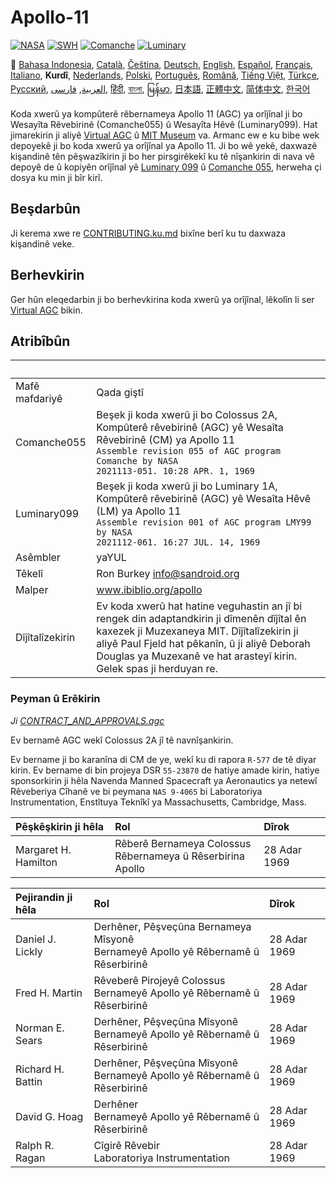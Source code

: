 # Apollo-11

[![NASA][1]][2]
[![SWH]][SWH_URL]
[![Comanche]][ComancheMilestone]
[![Luminary]][LuminaryMilestone]

🎌
[Bahasa Indonesia][ID],
[Català][CA],
[Čeština][CZ],
[Deutsch][DE],
[English][EN],
[Español][ES],
[Français][FR],
[Italiano][IT],
**Kurdî**,
[Nederlands][NL],
[Polski][PL],
[Português][PT_BR],
[Română][RO],
[Tiếng Việt][VI],
[Türkçe][TR],
[Русский][RU],
[العربية][AR],
[فارسی][FA],
[हिंदी][HI_IN],
[বাংলা][BD_BN],
[မြန်မာ][MM],
[日本語][JA],
[正體中文][ZH_TW],
[简体中文][ZH_CN],
[한국어][KO_KR]

[AR]:README.ar.md
[BD_BN]:README.bd_bn.md
[CA]:README.ca.md
[CZ]:README.cz.md
[DE]:README.de.md
[EN]:README.md
[ES]:README.es.md
[FA]:README.fa.md
[FR]:README.fr.md
[HI_IN]:README.hi_in.md
[ID]:README.id.md
[IT]:README.it.md
[JA]:README.ja.md
[KO_KR]:README.ko_kr.md
[KU]:README.ku.md
[MM]:README.mm.md
[PL]:README.pl.md
[PT_BR]:README.pt_br.md
[RO]:README.ro.md
[RU]:README.ru.md
[TR]:README.tr.md
[VI]:README.vi.md
[ZH_CN]:README.zh_cn.md
[ZH_TW]:README.zh_tw.md
[NL]:README.nl.md

Koda xwerû ya kompûterê rêbernameya Apollo 11 (AGC) ya orîjînal ji bo Wesayîta Rêvebirinê (Comanche055) û Wesayîta Hêvê (Luminary099). Hat jimarekirin ji aliyê [Virtual AGC][3] û [MIT Museum][4] va. Armanc ew e ku bibe wek depoyekê ji bo koda xwerû ya orîjînal ya Apollo 11. Ji bo wê yekê, daxwazê kişandinê tên pêşwazîkirin ji bo her pirsgirêkekî ku tê nîşankirin di nava vê depoyê de û kopiyên orîjînal yê [Luminary 099][5] û [Comanche 055][6], herweha çi dosya ku min ji bîr kirî.

## Beşdarbûn

Ji kerema xwe re [CONTRIBUTING.ku.md][7] bixîne berî ku tu daxwaza kişandinê veke.

## Berhevkirin

Ger hûn eleqedarbin ji bo berhevkirina koda xwerû ya orîjînal, lêkolîn li ser [Virtual AGC][8] bikin.

## Atribîbûn

&nbsp;         | &nbsp;
:------------- | :-----
Mafê mafdariyê      | Qada giştî
Comanche055    | Beşek ji koda xwerû ji bo Colossus 2A, Kompûterê rêvebirinê (AGC) yê Wesaîta Rêvebirinê (CM) ya Apollo 11<br>`Assemble revision 055 of AGC program Comanche by NASA`<br>`2021113-051. 10:28 APR. 1, 1969`
Luminary099    | Beşek ji koda xwerû ji bo Luminary 1A, Kompûterê rêvebirinê (AGC) yê Wesaîta Hêvê (LM) ya Apollo 11<br>`Assemble revision 001 of AGC program LMY99 by NASA`<br>`2021112-061. 16:27 JUL. 14, 1969`
Asêmbler      | yaYUL
Têkelî        | Ron Burkey <info@sandroid.org>
Malper        | www.ibiblio.org/apollo
Dîjîtalîzekirin | Ev koda xwerû hat hatine veguhastin an jî bi rengek din adaptandkirin ji dîmenên dîjîtal ên kaxezek ji Muzexaneya MIT. Dîjîtalîzekirin ji aliyê Paul Fjeld hat pêkanîn, û ji aliyê Deborah Douglas ya Muzexanê ve hat arasteyî kirin. Gelek spas ji herduyan re.

### Peyman û Erêkirin

*Ji [CONTRACT_AND_APPROVALS.agc]*

Ev bernamê AGC wekî Colossus 2A jî tê navnîşankirin.

Ev bername ji bo karanîna di CM de ye, wekî ku di rapora `R-577` de tê diyar kirin. Ev bername di bin projeya DSR `55-23870` de hatiye amade kirin, hatiye sponsorkirin ji hêla Navenda Manned Spacecraft ya Aeronautics ya netewî Rêveberiya Cîhanê ve bi peymana `NAS 9-4065` bi Laboratoriya Instrumentation, Enstîtuya Teknîkî ya Massachusetts, Cambridge, Mass.

Pêşkêşkirin ji hêla         | Rol | Dîrok
:------------------- | :--- | :---
Margaret H. Hamilton | Rêberê Bernameya Colossus<br>Rêbernameya û Rêserbirina Apollo | 28 Adar 1969

Pejirandin ji hêla       | Rol | Dîrok
:---------------- | :--- | :---
Daniel J. Lickly  | Derhêner, Pêşveçûna Bernameya Mîsyonê<br>Bernameyê Apollo yê Rêbernamê û Rêserbirinê | 28 Adar 1969
Fred H. Martin    | Rêveberê Pirojeyê Colossus<br>Bernameyê Apollo yê Rêbernamê û Rêserbirinê | 28 Adar 1969
Norman E. Sears   | Derhêner, Pêşveçûna Mîsyonê<br>Bernameyê Apollo yê Rêbernamê û Rêserbirinê | 28 Adar 1969
Richard H. Battin | Derhêner, Pêşveçûna Mîsyonê<br>Bernameyê Apollo yê Rêbernamê û Rêserbirinê | 28 Adar 1969
David G. Hoag     | Derhêner<br>Bernameyê Apollo yê Rêbernamê û Rêserbirinê | 28 Adar 1969
Ralph R. Ragan    | Cîgirê Rêvebir<br>Laboratoriya Instrumentation | 28 Adar 1969

[CONTRACT_AND_APPROVALS.agc]:https://github.com/chrislgarry/Apollo-11/blob/master/Comanche055/CONTRACT_AND_APPROVALS.agc
[1]:https://flat.badgen.net/badge/NASA/Mission%20Overview/0B3D91
[2]:https://www.nasa.gov/mission_pages/apollo/missions/apollo11.html
[3]:http://www.ibiblio.org/apollo/
[4]:http://web.mit.edu/museum/
[5]:http://www.ibiblio.org/apollo/ScansForConversion/Luminary099/
[6]:http://www.ibiblio.org/apollo/ScansForConversion/Comanche055/
[7]:https://github.com/chrislgarry/Apollo-11/blob/master/CONTRIBUTING.ku.md
[8]:https://github.com/rburkey2005/virtualagc
[SWH]:https://flat.badgen.net/badge/Software%20Heritage/Archive/0B3D91
[SWH_URL]:https://archive.softwareheritage.org/browse/origin/https://github.com/chrislgarry/Apollo-11/
[Comanche]:https://flat.badgen.net/github/milestones/chrislgarry/Apollo-11/1
[ComancheMilestone]:https://github.com/chrislgarry/Apollo-11/milestone/1
[Luminary]:https://flat.badgen.net/github/milestones/chrislgarry/Apollo-11/2
[LuminaryMilestone]:https://github.com/chrislgarry/Apollo-11/milestone/2

